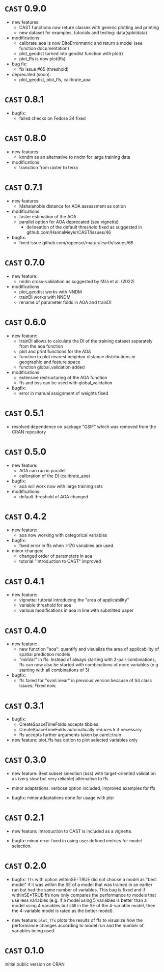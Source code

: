 # `CAST` 0.9.0
* new features:
  * CAST functions now return classes with generic plotting and printing
  * new dataset for examples, tutorials and testing: data(splotdata)
* modifications:
  * calibrate_aoa is now DItoErrormetric and return a model (see function documentation)
  * plot_geodist turned into geodist function with plot()
  * plot_ffs is now plot(ffs)
* bug fix:
  * fix issue #65 (threshold)
* deprecated (soon):
  * plot_geodist, plot_ffs, calibrate_aoa
  
  
# `CAST` 0.8.1
* bugfix:
  * failed checks on Fedora 34 fixed
  
# `CAST` 0.8.0
* new features:
  * knndm as an alternative to nndm for large training data
* modifications:
  * transition from raster to terra

# `CAST` 0.7.1
* new features:
  * Mahalanobis distance for AOA assessment as option
* modifications:
  * faster estimation of the AOA
  * parallel option for AOA deprecated (see vignette)
    * delineation of the default threshold fixed as suggested in github.com/HannaMeyer/CAST/issues/46
* bugfix:
  * fixed issue github.com/ropensci/rnaturalearth/issues/69
  

# `CAST` 0.7.0
* new feature: 
  * nndm cross-validation as suggested by Milà et al. (2022)
* modifications
  * plot_geodist works with NNDM
  * trainDI works with NNDM
  * rename of parameter folds in AOA and trainDI

# `CAST` 0.6.0
* new feature: 
  * trainDI allows to calculate the DI of the training dataset separately from the aoa function
  * plot and print functions for the AOA
  * function to plot nearest neighbor distance distributions in geographic and feature space
  * function global_validation added
* modifications
  * extensive restructuring of the AOA function
  * ffs and bss can be used with global_validation
* bugfix:
  * error in manual assignment of weights fixed

# `CAST` 0.5.1
* resolved dependence on package "GSIF" which was removed from the CRAN repository  

# `CAST` 0.5.0
* new feature: 
  * AOA can run in parallel
  * calibration of the DI (calibrate_aoa)
* bugfix:
  * aoa will work now with large training sets
* modifications:
  * default threshold of AOA changed

# `CAST` 0.4.2
* new feature:
  * aoa now working with categorical variables
* bugfix:
  * fixed error in ffs when >170 variables are used
* minor changes:
  * changed order of parameters in aoa
  * tutorial "Introduction to CAST" improved

# `CAST` 0.4.1
* new feature:
  * vignette: tutorial introducing the "area of applicability"
  * variable threshold for aoa
  * various modifications in aoa in line with submitted paper
  
# `CAST` 0.4.0
* new feature: 
    * new function "aoa": quantify and visualize the area of applicability of spatial prediction models
    * "minVar" in ffs: Instead of always starting with 2-pair combinations, ffs can now also be started with combinations of more variables (e.g starting with all combinations of 3)
* bugfix:
  * ffs failed for "svmLinear" in previous version because of S4 class issues. Fixed now.

# `CAST` 0.3.1

* bugfix: 
  * CreateSpaceTimeFolds accepts tibbles
  * CreateSpaceTimeFolds automatically reduces k if necessary
  * ffs accepts further arguments taken by caret::train
* new feature: plot_ffs has option to plot selected variables only

# `CAST` 0.3.0

* new feature: Best subset selection (bss) with target-oriented validation as (very slow but very reliable) alternative to ffs

* minor adaptations: verbose option included, improved examples for ffs

* bugfix: minor adaptations done for usage with plsr

# `CAST` 0.2.1

* new feature: Introduction to CAST is included as a vignette.

* bugfix: minor error fixed in using user defined metrics for model selection.

# `CAST` 0.2.0

* bugfix: `ffs` with option withinSE=TRUE did not choose a model as "best model" if it was within the SE of a model that was trained in an earlier run but had the same number of variables. This bug is fixed and if withinSE=TRUE ffs now only compares the performance to models that use less variables (e.g. if a model using 5 variables is better than a model using 4 variables but still in the SE of the 4-variable model, then the 4-variable model is rated as the better model).

* new feature: `plot_ffs` plots the results of ffs to visualize how the performance changes according to model run and the number of variables being used.

# `CAST` 0.1.0

Initial public version on CRAN

